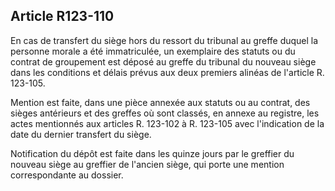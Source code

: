 Article R123-110
----
En cas de transfert du siège hors du ressort du tribunal au greffe duquel la
personne morale a été immatriculée, un exemplaire des statuts ou du contrat de
groupement est déposé au greffe du tribunal du nouveau siège dans les conditions
et délais prévus aux deux premiers alinéas de l'article R. 123-105.

Mention est faite, dans une pièce annexée aux statuts ou au contrat, des sièges
antérieurs et des greffes où sont classés, en annexe au registre, les actes
mentionnés aux articles R. 123-102 à R. 123-105 avec l'indication de la date du
dernier transfert du siège.

Notification du dépôt est faite dans les quinze jours par le greffier du nouveau
siège au greffier de l'ancien siège, qui porte une mention correspondante au
dossier.
